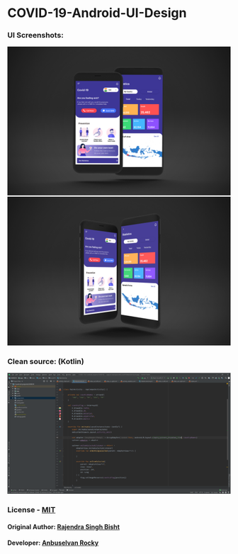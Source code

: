 # COVID-19-Android-UI-Design
### UI Screenshots:
![Screenshot 1](/screenshots/1.jpg?raw=true "COVID Android UI Design #1")
![Screenshot 2](/screenshots/2.jpg?raw=true "COVID Android UI Design #2")
### Clean source: (Kotlin)
![Screenshot 3](/screenshots/3.png?raw=true "COVID Android Clean source")

### License - [MIT](https://choosealicense.com/licenses/mit/)

#### Original Author: [Rajendra Singh Bisht](https://github.com/thecodenest/)
#### Developer: [Anbuselvan Rocky](https://facebook.com/anburocky3)
